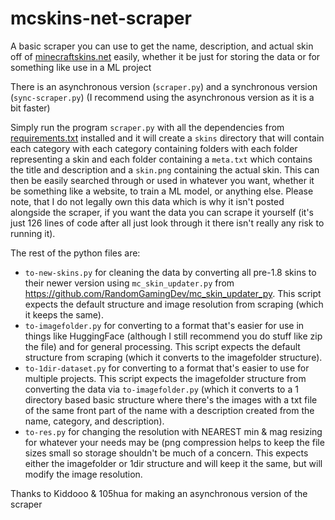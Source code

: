 # mcskins-net-scraper
A basic scraper you can use to get the name, description, and actual skin off of [minecraftskins.net](https://www.minecraftskins.net) easily, whether it be just for storing the data or for something like use in a ML project

There is an asynchronous version (`scraper.py`) and a synchronous version (`sync-scraper.py`) (I recommend using the asynchronous version as it is a bit faster)

Simply run the program `scraper.py` with all the dependencies from [requirements.txt](https://github.com/RandomGamingDev/mcskins-net-scraper/blob/main/requirements.txt) installed and it will create a `skins` directory that will contain each category with each category containing folders with each folder representing a skin and each folder containing a `meta.txt` which contains the title and description and a `skin.png` containing the actual skin. This can then be easily searched through or used in whatever you want, whether it be something like a website, to train a ML model, or anything else. Please note, that I do not legally own this data which is why it isn't posted alongside the scraper, if you want the data you can scrape it yourself (it's just 126 lines of code after all just look through it there isn't really any risk to running it).

The rest of the python files are:
- `to-new-skins.py` for cleaning the data by converting all pre-1.8 skins to their newer version using `mc_skin_updater.py` from https://github.com/RandomGamingDev/mc_skin_updater_py. This script expects the default structure and image resolution from scraping (which it keeps the same).
- `to-imagefolder.py` for converting to a format that's easier for use in things like HuggingFace (although I still recommend you do stuff like zip the file) and for general processing. This script expects the default structure from scraping (which it converts to the imagefolder structure).
- `to-1dir-dataset.py` for converting to a format that's easier to use for multiple projects. This script expects the imagefolder structure from converting the data via `to-imagefolder.py` (which it converts to a 1 directory based basic structure where there's the images with a txt file of the same front part of the name with a description created from the name, category, and description).
- `to-res.py` for changing the resolution with NEAREST min & mag resizing for whatever your needs may be (png compression helps to keep the file sizes small so storage shouldn't be much of a concern. This expects either the imagefolder or 1dir structure and will keep it the same, but will modify the image resolution.

Thanks to Kiddooo & 105hua for making an asynchronous version of the scraper
